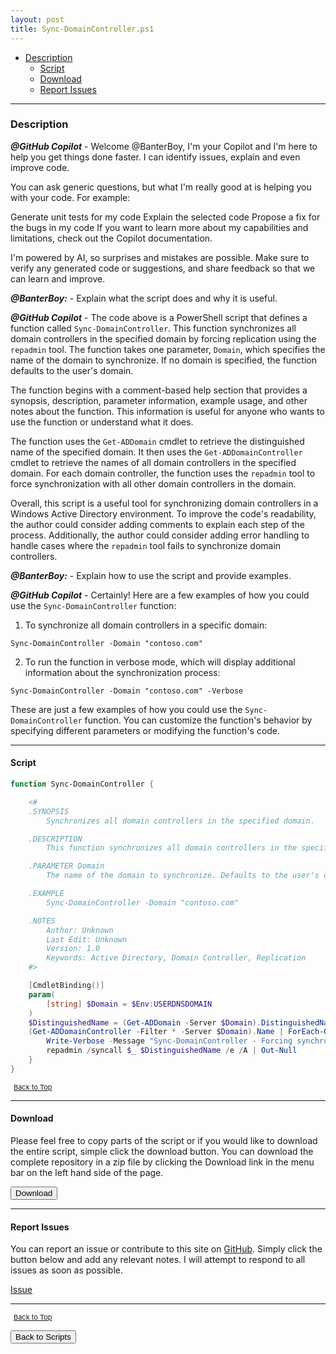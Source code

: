 ```yaml
---
layout: post
title: Sync-DomainController.ps1
---
```


- [Description](#description)
  - [Script](#script)
  - [Download](#download)
  - [Report Issues](#report-issues)

---

### Description

**_@GitHub Copilot_** - Welcome @BanterBoy, I'm your Copilot and I'm here to help you get things done faster. I can identify issues, explain and even improve code.

You can ask generic questions, but what I'm really good at is helping you with your code. For example:

Generate unit tests for my code
Explain the selected code
Propose a fix for the bugs in my code
If you want to learn more about my capabilities and limitations, check out the Copilot documentation.

I'm powered by AI, so surprises and mistakes are possible. Make sure to verify any generated code or suggestions, and share feedback so that we can learn and improve.

**_@BanterBoy:_** - Explain what the script does and why it is useful.

**_@GitHub Copilot_** - The code above is a PowerShell script that defines a function called `Sync-DomainController`. This function synchronizes all domain controllers in the specified domain by forcing replication using the `repadmin` tool. The function takes one parameter, `Domain`, which specifies the name of the domain to synchronize. If no domain is specified, the function defaults to the user's domain.

The function begins with a comment-based help section that provides a synopsis, description, parameter information, example usage, and other notes about the function. This information is useful for anyone who wants to use the function or understand what it does.

The function uses the `Get-ADDomain` cmdlet to retrieve the distinguished name of the specified domain. It then uses the `Get-ADDomainController` cmdlet to retrieve the names of all domain controllers in the specified domain. For each domain controller, the function uses the `repadmin` tool to force synchronization with all other domain controllers in the domain.

Overall, this script is a useful tool for synchronizing domain controllers in a Windows Active Directory environment. To improve the code's readability, the author could consider adding comments to explain each step of the process. Additionally, the author could consider adding error handling to handle cases where the `repadmin` tool fails to synchronize domain controllers.

**_@BanterBoy:_** - Explain how to use the script and provide examples.

**_@GitHub Copilot_** - Certainly! Here are a few examples of how you could use the `Sync-DomainController` function:

1. To synchronize all domain controllers in a specific domain:

```
Sync-DomainController -Domain "contoso.com"
```

2. To run the function in verbose mode, which will display additional information about the synchronization process:

```
Sync-DomainController -Domain "contoso.com" -Verbose
```

These are just a few examples of how you could use the `Sync-DomainController` function. You can customize the function's behavior by specifying different parameters or modifying the function's code.

---

#### Script

```powershell
function Sync-DomainController {

    <#
    .SYNOPSIS
        Synchronizes all domain controllers in the specified domain.

    .DESCRIPTION
        This function synchronizes all domain controllers in the specified domain by forcing replication using the repadmin tool.

    .PARAMETER Domain
        The name of the domain to synchronize. Defaults to the user's domain.

    .EXAMPLE
        Sync-DomainController -Domain "contoso.com"

    .NOTES
        Author: Unknown
        Last Edit: Unknown
        Version: 1.0
        Keywords: Active Directory, Domain Controller, Replication
    #>

    [CmdletBinding()]
    param(
        [string] $Domain = $Env:USERDNSDOMAIN
    )
    $DistinguishedName = (Get-ADDomain -Server $Domain).DistinguishedName
    (Get-ADDomainController -Filter * -Server $Domain).Name | ForEach-Object {
        Write-Verbose -Message "Sync-DomainController - Forcing synchronization $_"
        repadmin /syncall $_ $DistinguishedName /e /A | Out-Null
    }
}

```

<span style="font-size:11px;"><a href="#"><i class="fas fa-caret-up" aria-hidden="true" style="color: white; margin-right:5px;"></i>Back to Top</a></span>

---

#### Download

Please feel free to copy parts of the script or if you would like to download the entire script, simple click the download button. You can download the complete repository in a zip file by clicking the Download link in the menu bar on the left hand side of the page.

<button class="btn" type="submit" onclick="window.open('PowerShell/NewFunctions/Sync-DomainController.ps1')">
    <i class="fa fa-cloud-download-alt">
    </i>
        Download
</button>

---

#### Report Issues

You can report an issue or contribute to this site on <a href="https://github.com/BanterBoy/scripts-blog/issues">GitHub</a>. Simply click the button below and add any relevant notes. I will attempt to respond to all issues as soon as possible.

<!-- Place this tag where you want the button to render. -->

<a class="github-button" href="https://github.com/BanterBoy/scripts-blog/issues/new?title=Sync-DomainController.ps1&body=There is a problem with this function. Please find details below." data-show-count="true" aria-label="Issue BanterBoy/scripts-blog on GitHub">Issue</a>

---

<span style="font-size:11px;"><a href="#"><i class="fas fa-caret-up" aria-hidden="true" style="color: white; margin-right:5px;"></i>Back to Top</a></span>

<a href="/menu/_pages/scripts.html">
    <button class="btn">
        <i class='fas fa-reply'>
        </i>
            Back to Scripts
    </button>
</a>

[1]: http://ecotrust-canada.github.io/markdown-toc
[2]: https://github.com/googlearchive/code-prettify
